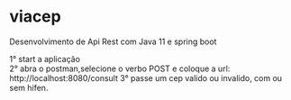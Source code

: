 # viacep
Desenvolvimento de Api Rest com Java 11 e spring boot

1° start a aplicação <br>
2° abra o postman,selecione o verbo POST e coloque a url: http://localhost:8080/consult
3° passe um cep valido ou invalido, com ou sem hifen.
